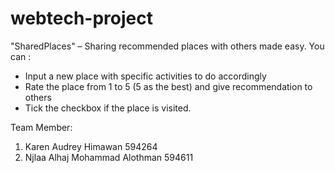 # webtech-project
"SharedPlaces" – Sharing recommended places with others made easy. 
You can :
- Input a new place with specific activities to do accordingly
- Rate the place from 1 to 5 (5 as the best) and give recommendation to others
- Tick the checkbox if the place is visited.

Team Member:
1. Karen Audrey Himawan 594264
2. Njlaa Alhaj Mohammad Alothman 594611



